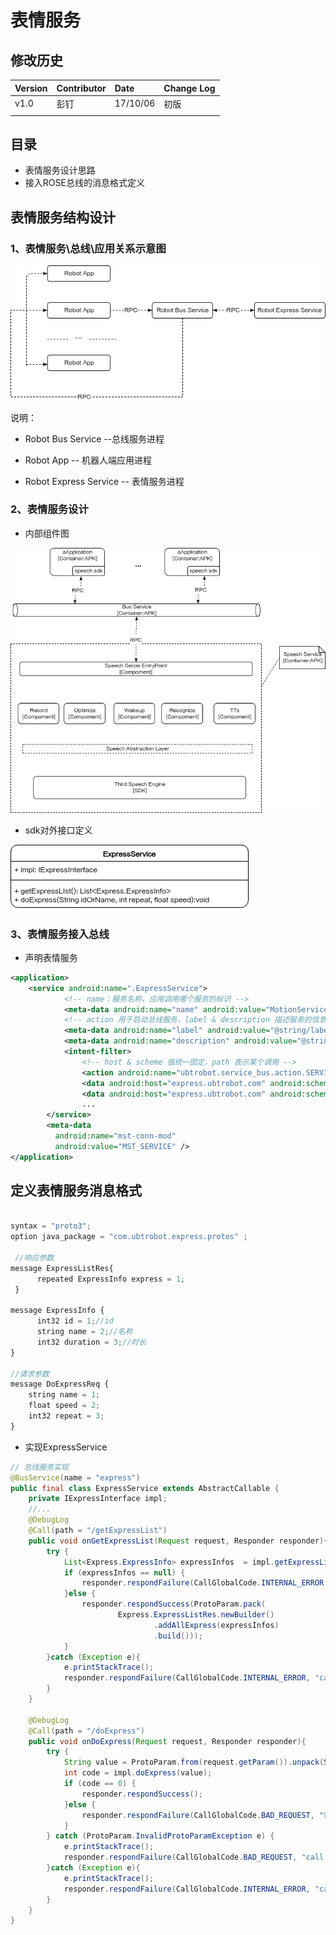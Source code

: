# 表情服务

## 修改历史

|Version |Contributor| Date| Change Log|
|----|:---|:---|:---|
|v1.0|彭钉|17/10/06|初版
|||||

## 目录

* 表情服务设计思路
* 接入ROSE总线的消息格式定义

## 表情服务结构设计

### 1、表情服务\总线\应用关系示意图

![Aaron Swartz](https://github.com/marklogg/images/blob/master/motion_compoments2.png?raw=true)

说明：

* Robot Bus Service --总线服务进程

* Robot App  -- 机器人端应用进程

* Robot Express Service -- 表情服务进程

### 2、表情服务设计

* 内部组件图

![Aaron Swartz](https://github.com/marklogg/images/blob/master/motion_compoments.png?raw=true)

* sdk对外接口定义

![Aaron Swartz](https://github.com/marklogg/images/blob/master/express_compoments.png?raw=true)

### 3、表情服务接入总线

* 声明表情服务

```xml
<application>
    <service android:name=".ExpressService">
            <!-- name：服务名称，应用调用哪个服务的标识 -->
            <meta-data android:name="name" android:value="MotionService" />
            <!-- action 用于启动总线服务，label & description 描述服务的信息 -->
            <meta-data android:name="label" android:value="@string/label" />
            <meta-data android:name="description" android:value="@string/description" />
            <intent-filter>
                <!-- host & scheme 值统一固定，path 表示某个调用 -->
                <action android:name="ubtrobot.service_bus.action.SERVICE" />
                <data android:host="express.ubtrobot.com" android:scheme="call" android:path="/express/doExpress"/>
                <data android:host="express.ubtrobot.com" android:scheme="call" android:path="/express/getExpressList"/>
                ...
        </service>
        <meta-data
          android:name="mst-conn-mod"
          android:value="MST_SERVICE" />
</application>
```

## 定义表情服务消息格式

```javascript

syntax = "proto3";
option java_package = "com.ubtrobot.express.protos" ; 

 //响应参数
message ExpressListRes{
      repeated ExpressInfo express = 1;
 }

message ExpressInfo {
      int32 id = 1;//id
      string name = 2;//名称
      int32 duration = 3;//时长
}

//请求参数
message DoExpressReq {
    string name = 1;
    float speed = 2;
    int32 repeat = 3;
}
```

* 实现ExpressService

```java
// 总线服务实现
@BusService(name = "express")
public final class ExpressService extends AbstractCallable {
    private IExpressInterface impl;
    //...
    @DebugLog
    @Call(path = "/getExpressList")
    public void onGetExpressList(Request request, Responder responder){
        try {
            List<Express.ExpressInfo> expressInfos  = impl.getExpressList();
            if (expressInfos == null) {
                responder.respondFailure(CallGlobalCode.INTERNAL_ERROR, "call fail: 表情解析失败");
            }else {
                responder.respondSuccess(ProtoParam.pack(
                        Express.ExpressListRes.newBuilder()
                                .addAllExpress(expressInfos)
                                .build()));
            }
        }catch (Exception e){
            e.printStackTrace();
            responder.respondFailure(CallGlobalCode.INTERNAL_ERROR, "call fail : " + e.getMessage());
        }
    }

    @DebugLog
    @Call(path = "/doExpress")
    public void onDoExpress(Request request, Responder responder){
        try {
            String value = ProtoParam.from(request.getParam()).unpack(StringValue.class).getValue();
            int code = impl.doExpress(value);
            if (code == 0) {
                responder.respondSuccess();
            }else {
                responder.respondFailure(CallGlobalCode.BAD_REQUEST, "表情不支持");
            }
        } catch (ProtoParam.InvalidProtoParamException e) {
            e.printStackTrace();
            responder.respondFailure(CallGlobalCode.BAD_REQUEST, "call fail : " + e.getMessage());
        }catch (Exception e){
            e.printStackTrace();
            responder.respondFailure(CallGlobalCode.INTERNAL_ERROR, "call fail : " + e.getMessage());
        }
    }
}

```
